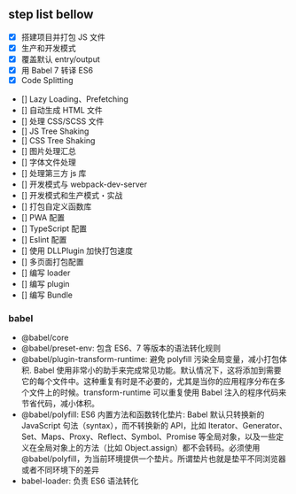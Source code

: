 ## step list bellow

- [X] 搭建项目并打包 JS 文件 
- [X] 生产和开发模式
- [X] 覆盖默认 entry/output
- [X] 用 Babel 7 转译 ES6
- [X] Code Splitting
- [] Lazy Loading、Prefetching
- [] 自动生成 HTML 文件
- [] 处理 CSS/SCSS 文件
- [] JS Tree Shaking
- [] CSS Tree Shaking
- [] 图片处理汇总
- [] 字体文件处理
- [] 处理第三方 js 库
- [] 开发模式与 webpack-dev-server
- [] 开发模式和生产模式・实战
- [] 打包自定义函数库
- [] PWA 配置
- [] TypeScript 配置
- [] Eslint 配置
- [] 使用 DLLPlugin 加快打包速度
- [] 多页面打包配置
- [] 编写 loader
- [] 编写 plugin
- [] 编写 Bundle

### babel

- @babel/core
- @babel/preset-env: 包含 ES6、7 等版本的语法转化规则
- @babel/plugin-transform-runtime: 避免 polyfill 污染全局变量，减小打包体积. Babel 使用非常小的助手来完成常见功能。默认情况下，这将添加到需要它的每个文件中。这种重复有时是不必要的，尤其是当你的应用程序分布在多个文件上的时候。transform-runtime 可以重复使用 Babel 注入的程序代码来节省代码，减小体积。
- @babel/polyfill: ES6 内置方法和函数转化垫片: Babel 默认只转换新的 JavaScript 句法（syntax），而不转换新的 API，比如 Iterator、Generator、Set、Maps、Proxy、Reflect、Symbol、Promise 等全局对象，以及一些定义在全局对象上的方法（比如 Object.assign）都不会转码。必须使用 @babel/polyfill，为当前环境提供一个垫片。所谓垫片也就是垫平不同浏览器或者不同环境下的差异
- babel-loader: 负责 ES6 语法转化
